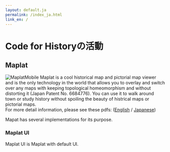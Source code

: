 ```yaml
---
layout: default.ja
permalink: /index_ja.html
link_en: /
---
```


# Code for Historyの活動

## Maplat
![MaplatMobile](Maplat-iPhone.png)
Maplat is a cool historical map and pictorial map viewer and is the only technology in the world that allows you to overlay and switch over any maps with keeping topological homeomorphism and without distorting it (Japan Patent No. 6684776). You can use it to walk around town or study history without spoiling the beauty of histrical maps or pictorial maps.  
For more detail information, please see these pdfs: ([English](http://bit.ly/maplat_flyer_en) / [Japanese](http://bit.ly/maplat_flyer))   

Mapat has several implementations for its purpose.

### Maplat UI
Maplat UI is Maplat with default UI.  
